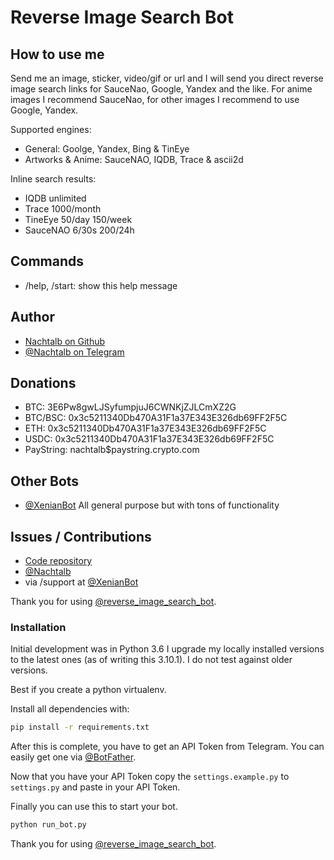 # Reverse Image Search Bot

## How to use me

Send me an image, sticker, video/gif or url and I will send you direct reverse
image search links for SauceNao, Google, Yandex and the like. For anime images
I recommend SauceNao, for other images I recommend to use Google, Yandex.

Supported engines:

- General: Goolge, Yandex, Bing & TinEye
- Artworks & Anime: SauceNAO, IQDB, Trace & ascii2d

Inline search results:

- IQDB unlimited
- Trace 1000/month
- TineEye 50/day 150/week
- SauceNAO 6/30s 200/24h

## Commands

- /help, /start: show this help message

## Author

- [Nachtalb on Github](https://github.com/Nachtalb)
- [@Nachtalb on Telegram](https://t.me/Nachtalb)

## Donations

- BTC: 3E6Pw8gwLJSyfumpjuJ6CWNKjZJLCmXZ2G
- BTC/BSC: 0x3c5211340Db470A31F1a37E343E326db69FF2F5C
- ETH: 0x3c5211340Db470A31F1a37E343E326db69FF2F5C
- USDC: 0x3c5211340Db470A31F1a37E343E326db69FF2F5C
- PayString: nachtalb$paystring.crypto.com

## Other Bots

- [@XenianBot](https://t.me/XenianBot) All general purpose but with tons of functionality

## Issues / Contributions

- [Code repository](https://github.com/Nachtalb/reverse_image_search_bot)
- [@Nachtalb](https://t.me/Nachtalb)
- via /support at [@XenianBot](https://t.me/Nachtalb)

Thank you for using [@reverse_image_search_bot](https://t.me/reverse_image_search_bot).

### Installation

Initial development was in Python 3.6 I upgrade my locally installed versions to
the latest ones (as of writing this 3.10.1).  I do not test against older versions.

Best if you create a python virtualenv.

Install all dependencies with:

```bash
pip install -r requirements.txt
```

After this is complete, you have to get an API Token from Telegram. You can
easily get one via [@BotFather](https://t.me/BotFather).

Now that you have your API Token copy the `settings.example.py` to `settings.py`
and paste in your API Token.

Finally you can use this to start your bot.

```bash
python run_bot.py
```

Thank you for using [@reverse_image_search_bot](https://t.me/reverse_image_search_bot).
